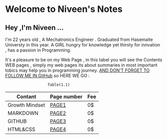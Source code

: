 # Welcome to Niveen's Notes
## Hey ,I'm Niveen ...
I'm 22 years old , A Mechatronics Engineer . Graduated from Hasemaite Universty in this year.
A GIRL hungry for knowledge yet thirsty for innvation , has a passion in Programming.



It's a pleasure to  be on my Web Page , in this tabel you will see the Contents WEB pages , simply my web pages its about summaries in most important tobics may help you in programming journey.
[AND DON'T FORGET TO FOLLOW ME IN GitHub](https://github.com/NiveenAlSmadi) so HERE WE GO :

                       Table(1.1)                  
                      
| Contant | Page number  | Fee  |
| ---------| ----------- |---------|
|  Growth Mindset  | [PAGE1](https://niveenalsmadi.github.io/reading-notes/Growth)| 0$ |
|  MARKDOWN |[PAGE2](https://niveenalsmadi.github.io/reading-notes/Learning%20Markdown)| 0$ |
|  GITHUB |[PAGE3](https://niveenalsmadi.github.io/reading-notes/GITHUB)| 0$ | 
|  HTML&CSS|[PAGE4](https://niveenalsmadi.github.io/reading-notes/HTML%26CSS)| 0$| 
